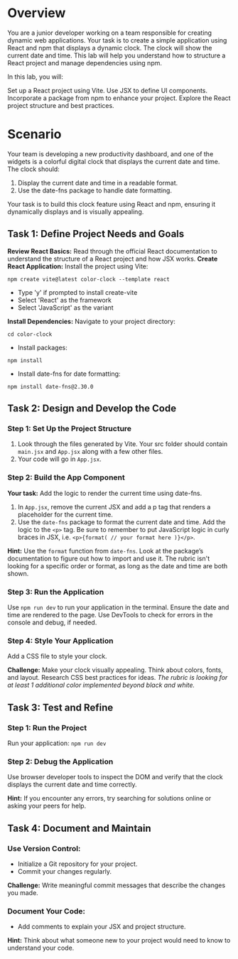 # Overview

You are a junior developer working on a team responsible for creating dynamic web applications. Your task is to create a simple application using React and npm that displays a dynamic clock. The clock will show the current date and time. This lab will help you understand how to structure a React project and manage dependencies using npm.

In this lab, you will:

Set up a React project using Vite.
Use JSX to define UI components.
Incorporate a package from npm to enhance your project.
Explore the React project structure and best practices.


# Scenario

Your team is developing a new productivity dashboard, and one of the widgets is a colorful digital clock that displays the current date and time. The clock should:

1. Display the current date and time in a readable format.
2. Use the date-fns package to handle date formatting.

Your task is to build this clock feature using React and npm, ensuring it dynamically displays and is visually appealing.

## Task 1: Define Project Needs and Goals

**Review React Basics:** Read through the official React documentation to understand the structure of a React project and how JSX works.
**Create React Application:** Install the project using Vite:
```
npm create vite@latest color-clock --template react
```
- Type 'y' if prompted to install create-vite
- Select 'React' as the framework
- Select 'JavaScript' as the variant

**Install Dependencies:** Navigate to your project directory:
```
cd color-clock
```
- Install packages:
```
npm install
```
- Install date-fns for date formatting:
```
npm install date-fns@2.30.0
```

## Task 2: Design and Develop the Code

### Step 1: Set Up the Project Structure

1. Look through the files generated by Vite. Your src folder should contain `main.jsx` and `App.jsx` along with a few other files.
2. Your code will go in `App.jsx`.

### Step 2: Build the App Component

**Your task:** Add the logic to render the current time using date-fns.

1. In `App.jsx`, remove the current JSX and add a p tag that renders a placeholder for the current time.
2. Use the `date-fns` package to format the current date and time. Add the logic to the `<p>` tag. Be sure to remember to put JavaScript logic in curly braces in JSX, i.e. `<p>{format( // your format here )}</p>`.

**Hint:** Use the `format` function from `date-fns`. Look at the package’s documentation to figure out how to import and use it. The rubric isn't looking for a specific order or format, as long as the date and time are both shown.

### Step 3: Run the Application

Use `npm run dev` to run your application in the terminal. Ensure the date and time are rendered to the page. Use DevTools to check for errors in the console and debug, if needed.

### Step 4: Style Your Application

Add a CSS file to style your clock.

**Challenge:** Make your clock visually appealing. Think about colors, fonts, and layout. Research CSS best practices for ideas. *The rubric is looking for at least 1 additional color implemented beyond black and white.*



## Task 3: Test and Refine

### Step 1: Run the Project

Run your application:
`npm run dev`

### Step 2: Debug the Application

Use browser developer tools to inspect the DOM and verify that the clock displays the current date and time correctly.

**Hint:** If you encounter any errors, try searching for solutions online or asking your peers for help.

## Task 4: Document and Maintain

### Use Version Control:

- Initialize a Git repository for your project.
- Commit your changes regularly.

**Challenge:** Write meaningful commit messages that describe the changes you made.

### Document Your Code:
- Add comments to explain your JSX and project structure.

**Hint:** Think about what someone new to your project would need to know to understand your code.